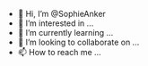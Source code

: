 - 👋 Hi, I’m @SophieAnker
- 👀 I’m interested in ...
- 🌱 I’m currently learning ...
- 💞️ I’m looking to collaborate on ...
- 📫 How to reach me ...

<!---
SophieAnker/SophieAnker is a ✨ special ✨ repository because its `README.md` (this file) appears on your GitHub profile.
You can click the Preview link to take a look at your changes.
--->
